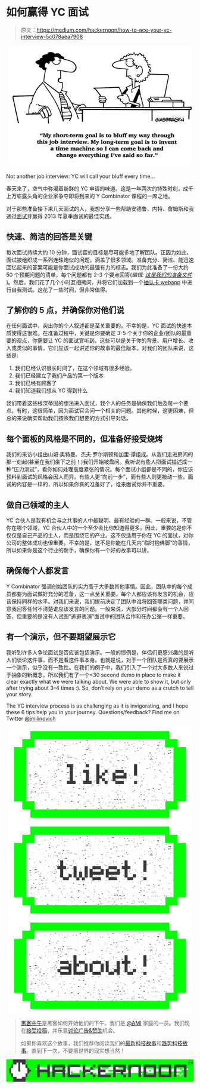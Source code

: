 # 如何赢得 YC 面试

> 原文：<https://medium.com/hackernoon/how-to-ace-your-yc-interview-5c078aea7908>

![](img/6a5810176390078871ee2b96383a627b.png)

Not another job interview: YC will call your bluff every time…

春天来了，空气中弥漫着新鲜的 YC 申请的味道。这是一年两次的特殊时刻，成千上万崭露头角的企业家争夺即将到来的 Y Combinator 课程的一席之地。

对于那些准备接下来几天面试的人，我想分享一些帮助安德鲁、内特、詹姆斯和我通过[面试](https://hackernoon.com/tagged/interview)并赢得 2013 年夏季面试的最佳实践。

## 快速、简洁的回答是关键

每次面试持续大约 10 分钟，面试官的目标是尽可能多地了解团队。正因为如此，面试被组织成一系列连珠炮似的问题，涵盖了很多领域。准备充分、简洁、能迅速回忆起来的答案可能是你面试成功的最强有力的标志。我们为此准备了一份大约 50 个预期问题的清单，每个问题都有 2-3 个要点回答(*编辑:* [*这是我们的准备文件*](https://goo.gl/IxGClc) )。然后，我们花了几个小时互相拷问，并将它们加载到一个[抽认卡 webapp](https://quizlet.com/help/creating-a-new-set) 中进行自我测试。这花了一些时间，但非常值得。

## 了解你的 5 点，并确保你对他们说

在任何面试中，突出你的个人叙述都是至关重要的。不幸的是，YC 面试的快速本质使得这很难。在准备过程中，关键是你要确定 3-5 个关于你的企业/团队的最重要的观点，你需要让 YC 的面试官听到。这些可以是关于你的背景、用户增长、收入或类似的事情，它们应该一起讲述你的故事的最佳版本。对我们的团队来说，这些是:

1.  我们已经认识很长时间了，在这个领域有很多经验。
2.  我们已经建立了我们产品的第一个版本
3.  我们已经有顾客了
4.  我们知道我们想从 YC 得到什么

我们带着这些根深蒂固的想法进入面试，我个人的任务是确保我们触及每一个要点。有时，这很简单，因为面试官会问一个相关的问题。其他时候，这更困难，但总的来说确实帮助我们按照我们想要的方式引导对话。

## 每个面板的风格是不同的，但准备好接受烧烤

我们的采访小组由山姆·奥特曼、杰夫·罗尔斯顿和加里·谭组成。从我们走进房间的那一刻起(甚至在我们坐下之前！)我们开始被盘问。我听说有些人把面试描述成一种“压力测试”，看你如何处理高度紧张的情况。每个面试小组都是不同的，你应该预料到面试的风格会因人而异。有些人更“向前一步”，而有些人则更被动一些。面试的内容是一样的，所以如果你真的准备好了，谁来面试你并不重要。

## 做自己领域的主人

YC 合伙人是我有机会与之共事的人中最聪明、最有经验的一群。一般来说，不管你在哪个领域，YC 合伙人中的一个至少会比你知道得更多。因此，重要的是你不仅仅是自己产品的主人，而是围绕它的产业。这不仅适用于你在 YC 的面试，对你公司的整体成功也很重要。不幸的是，这不是你能在几天内“临时抱佛脚”的事情，所以如果你是这个行业的新手，确保你有一个好的故事可以讲。

## 确保每个人都发言

Y Combinator 强调创始团队的实力高于大多数其他事情。因此，团队中的每个成员都要为面试做好充分的准备，这一点至关重要。每个人都应该有发言的机会，应该保持同样的水平。对我们来说，我们提前决定了团队中谁将回答哪类问题，并同意我回答任何不清楚谁应该发言的问题。一般来说，大部分时间都会有一个人回答，但重要的是没有人试图“逃避表演”面试中的团队合作和在办公室一样重要。

## 有一个演示，但不要期望展示它

我听到许多人争论面试是否应该包括演示。一般的惯例是，伴侣们更感兴趣的是听人们谈论这件事，而不是看这件事本身。也就是说，对于一个团队是否真的要展示一个演示，似乎没有一致性。在我们的例子中，我们引入了一个对大多数人来说过于抽象的新概念，所以我们有了一个<30 second demo in place to make it clear exactly what we were talking about. We were able to show it, but only after trying about 3–4 times :). So, don’t rely on your demo as a crutch to tell your story.

The YC interview process is as challenging as it is invigorating, and I hope these 6 tips help you in your journey. Questions/feedback? Find me on Twitter [@jmilinovich](http://twitter.com/jmilinovich)

[![](img/50ef4044ecd4e250b5d50f368b775d38.png)](http://bit.ly/HackernoonFB)[![](img/979d9a46439d5aebbdcdca574e21dc81.png)](https://goo.gl/k7XYbx)[![](img/2930ba6bd2c12218fdbbf7e02c8746ff.png)](https://goo.gl/4ofytp)

> [黑客中午](http://bit.ly/Hackernoon)是黑客如何开始他们的下午。我们是 [@AMI](http://bit.ly/atAMIatAMI) 家庭的一员。我们现在[接受投稿](http://bit.ly/hackernoonsubmission)，并乐意[讨论广告&赞助](mailto:partners@amipublications.com)机会。
> 
> 如果你喜欢这个故事，我们推荐你阅读我们的[最新科技故事](http://bit.ly/hackernoonlatestt)和[趋势科技故事](https://hackernoon.com/trending)。直到下一次，不要把世界的现实想当然！

[![](img/be0ca55ba73a573dce11effb2ee80d56.png)](https://goo.gl/Ahtev1)